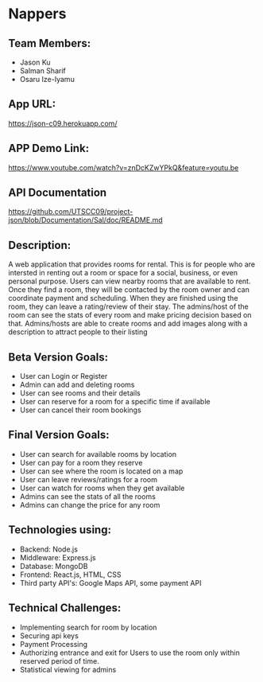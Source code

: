 # Nappers 
## Team Members:
- Jason Ku
- Salman Sharif
- Osaru Ize-Iyamu

## App URL:
https://json-c09.herokuapp.com/

## APP Demo Link:
https://www.youtube.com/watch?v=znDcKZwYPkQ&feature=youtu.be

## API Documentation
https://github.com/UTSCC09/project-json/blob/Documentation/Sal/doc/README.md

## Description:
A web application that provides rooms for rental. This is for people who are intersted in renting out a room or space for a social, business, or even personal purpose. Users can view nearby rooms that are available to rent. Once they find a room, they will be contacted by the room owner and can coordinate payment and scheduling. When they are finished using the room, they can leave a rating/review of their stay. The admins/host of the room can see the stats of every room and make pricing decision based on that. Admins/hosts are able to create rooms and add images along with a description to attract people to their listing

## Beta Version Goals:
- User can Login or Register
- Admin can add and deleting rooms
- User can see rooms and their details
- User can reserve for a room for a specific time if available
- User can cancel their room bookings

## Final Version Goals:
- User can search for available rooms by location
- User can pay for a room they reserve
- User can see where the room is located on a map
- User can leave reviews/ratings for a room
- User can watch for rooms when they get available
- Admins can see the stats of all the rooms
- Admins can change the price for any room


## Technologies using:
- Backend: Node.js
- Middleware: Express.js
- Database: MongoDB
- Frontend: React.js, HTML, CSS
- Third party API's: Google Maps API, some payment API

## Technical Challenges:

- Implementing search for room by location
- Securing api keys
- Payment Processing
- Authorizing entrance and exit for Users to use the room only within reserved period of time.
- Statistical viewing for admins
